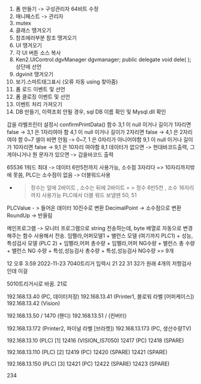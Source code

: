 1. 폼 만들기 -> 구성관리자 64비트 수정
2. 매니페스트 -> 관리자
3. mutex
4. 클래스 땡겨오기
5. 참조에러부분 참조 땡겨오기
6. UI 땡겨오기
7. 각 UI 버튼 소스 복사
8. Ken2.UIControl.dgvManager dgvmanager;
        public delegate void dele( ); 상단에 선언
9. dgvinit 땡겨오기
10. 보기.스마트태그표시 (오류 자동 using 찾아줌)
11. 폼 로드 이벤트 및 선언 
12. 폼 클로징 이벤트 및 선언
13. 이벤트 처리 가져오기
14. DB 만들기, 이력조회 안될 경우, sql DB 이름 확인 및 Mysql.dll 확인

갑을 라벨프린터 설정시	confirmPrintData() 함수
3,1 이 null 이거나 길이가 1자리면 false -> 3,1 은 1자리여야 함
4,1 이 null 이거나 길이가 2자리면 false -> 4,1 은 2자리여야 함
0~7 셀이 비면 안됨 -> 0~7, 1 은 0자리가 아니어야함
9,1 이 null 이거나 길이가 10자리면 false -> 9,1 은 10자리 여야함
8,1 데이터가 없으면 -> 현대바코드출력, 그게아니거나 뭔 문자가 있으면 -> 갑을바코드 출력

65536 1워드 최대 -> 데이터 6만5천까지 사용가능, 소수점 3자리다 => 10자리까지밖에 못씀, PLC는 소수점이 없음 -> 더블워드사용
- > 정수는 앞에 2바이트 , 소수는 뒤에 2바이트 = > 정수 6만5천 , 소수 16자리까지 사용가능
PLC에서 더블 워드 보낼땐 50, 51

PLCValue - > 들어온 데이터 10진수로 변환
DecimalPoint -> 소수점으로 변환
RoundUp -> 반올림

메인프로그램 -> 모니터 프로그램으로
string 전송하는데, byte 배열로 자동으로 변경해주는 함수 사용해서 전송.
임펠라,어퍼모델1 + 밸런스 모델 (여기까지 PLC1) + 성능,특성검사 모델 (PLC 2) +
임펠라,어퍼 총수량 + 임펠라,어퍼 NG수량 + 밸런스 총 수량 + 밸런스 NG 수량 + 특성,성능검사 총수량 + 특성,성능검사 NG수량 => 9개


12
오후 3:59 2022-11-23
7040트리거 입력시 21 22 31 32가 원래 4개의 저항검사인데 이걸

5010트리거시로 바꿈. 21로

192.168.13.40 (PC, 데이터저장)
192.168.13.41 (Printer1, 블로워 라벨 [어퍼케이스])
192.168.13.42 (Vision)

192.168.13.50 / 1470 (핸디)
192.168.13.51 /  (컨버터)

192.168.13.172 (Printer2, 파이널 라벨 [브라켓])
192.168.13.173 (PC, 생산수량TV)

192.168.13.10 (PLC) [1]
12416 (VISION_IS7050)
12417 (PC)
12418 (SPARE)

192.168.13.110 (PLC) [2]
12419 (PC)
12420 (SPARE)
12421 (SPARE)

192.168.13.150 (PLC) [3]
12421 (PC)
12422 (SPARE)
12423 (SPARE)

234


